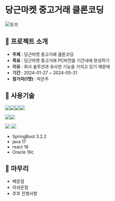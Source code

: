 당근마켓 중고거래 클론코딩
=============
![토끼](https://www.bizhankook.com/upload/bk/article/202108/thumb/22368-53134-sample.png)

## :rabbit2:  프로젝트 소개
* **주제** : 당근마켓 중고거래 클론코딩
* **목표** : 당근마켓 중고거래 PC버전을 기간내에 완성하기
* **이유** : 회사 솔루션과 유사한 기능을 가지고 있기 때문에 
* **기간** : 2024-01-27 ~ 2024-05-31 
* **참가자(1명)** : 박은주

## :rabbit2: 사용기술
<img src="https://img.shields.io/badge/html5-E34F26?style=for-the-badge&logo=html5&logoColor=white"><img src="https://img.shields.io/badge/css-1572B6?style=for-the-badge&logo=css3&logoColor=white"><img src="https://img.shields.io/badge/javascript-F7DF1E?style=for-the-badge&logo=javascript&logoColor=black"><img src="https://img.shields.io/badge/react-61DAFB?style=for-the-badge&logo=react&logoColor=black"> 

<img src="https://img.shields.io/badge/java-007396?style=for-the-badge&logo=java&logoColor=white"><img src="https://img.shields.io/badge/springboot-6DB33F?style=for-the-badge&logo=springboot&logoColor=white">

<img src="https://img.shields.io/badge/oracle-F80000?style=for-the-badge&logo=oracle&logoColor=white">
<img src="https://img.shields.io/badge/git-F05032?style=for-the-badge&logo=git&logoColor=white">

+ SpringBoot 3.2.2
+ java 17
+ react 18
+ Oracle 19c

## :rabbit2:  마무리
+ 배운점
+ 아쉬운점
+ 추후 진행사항
  
